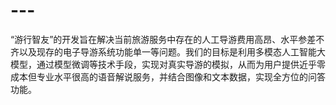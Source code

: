 # ---
“游行智友”的开发旨在解决当前旅游服务中存在的人工导游费用高昂、水平参差不齐以及现存的电子导游系统功能单一等问题。我们的目标是利用多模态人工智能大模型，通过模型微调等技术手段，实现对真实导游的模拟，从而为用户提供近乎零成本但专业水平很高的语音解说服务，并结合图像和文本数据，实现全方位的问答功能。
